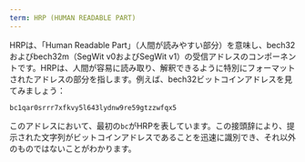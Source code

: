```yaml
---
term: HRP (HUMAN READABLE PART)
---
```


HRPは、「Human Readable Part」（人間が読みやすい部分）を意味し、bech32およびbech32m（SegWit v0およびSegWit v1）の受信アドレスのコンポーネントです。HRPは、人間が容易に読み取り、解釈できるように特別にフォーマットされたアドレスの部分を指します。例えば、bech32ビットコインアドレスを見てみましょう：

```text
bc1qar0srrr7xfkvy5l643lydnw9re59gtzzwfqx5
```

このアドレスにおいて、最初の`bc`がHRPを表しています。この接頭辞により、提示された文字列がビットコインアドレスであることを迅速に識別でき、それ以外のものではないことがわかります。